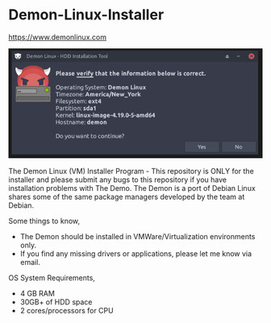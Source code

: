 # Demon-Linux-Installer

https://www.demonlinux.com

![Screenshot](images/screenshot.png)

The Demon Linux (VM) Installer Program - This repository is ONLY for the installer and please submit any bugs to this repository if you have installation problems with The Demo. The Demon is a port of Debian Linux shares some of the same package managers developed by the team at Debian.

Some things to know,
* The Demon should be installed in VMWare/Virtualization environments only.
* If you find any missing drivers or applications, please let me know via email.

OS System Requirements,
* 4 GB RAM
* 30GB+ of HDD space
* 2 cores/processors for CPU
